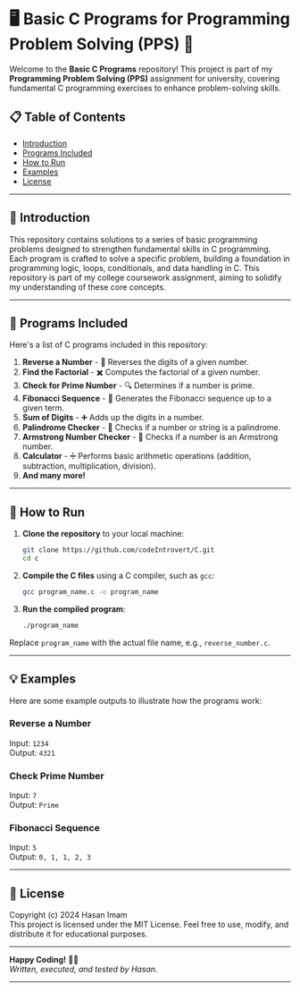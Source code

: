 # 🖥️ Basic C Programs for Programming Problem Solving (PPS) 📘

Welcome to the **Basic C Programs** repository! This project is part of my **Programming Problem Solving (PPS)** assignment for university, covering fundamental C programming exercises to enhance problem-solving skills. 

## 📋 Table of Contents

- [Introduction](#introduction)
- [Programs Included](#programs-included)
- [How to Run](#how-to-run)
- [Examples](#examples)
- [License](#license)

---

## 📌 Introduction

This repository contains solutions to a series of basic programming problems designed to strengthen fundamental skills in C programming. Each program is crafted to solve a specific problem, building a foundation in programming logic, loops, conditionals, and data handling in C. 
This repository is part of my college coursework assignment, aiming to solidify my understanding of these core concepts.

---

## 📝 Programs Included

Here's a list of C programs included in this repository:

1. **Reverse a Number** - 🧮 Reverses the digits of a given number.
2. **Find the Factorial** - ✖️ Computes the factorial of a given number.
3. **Check for Prime Number** - 🔍 Determines if a number is prime.
4. **Fibonacci Sequence** - 🐚 Generates the Fibonacci sequence up to a given term.
5. **Sum of Digits** - ➕ Adds up the digits in a number.
6. **Palindrome Checker** - 🔄 Checks if a number or string is a palindrome.
7. **Armstrong Number Checker** - 💪 Checks if a number is an Armstrong number.
8. **Calculator** - ➗ Performs basic arithmetic operations (addition, subtraction, multiplication, division).
9. **And many more!**

---

## 🚀 How to Run

1. **Clone the repository** to your local machine:

   ```bash
   git clone https://github.com/codeIntrovert/C.git
   cd c
   ```

2. **Compile the C files** using a C compiler, such as `gcc`:

   ```bash
   gcc program_name.c -o program_name
   ```

3. **Run the compiled program**:

   ```bash
   ./program_name
   ```

Replace `program_name` with the actual file name, e.g., `reverse_number.c`.

---

## 💡 Examples

Here are some example outputs to illustrate how the programs work:

### Reverse a Number

Input: `1234`  
Output: `4321`

### Check Prime Number

Input: `7`  
Output: `Prime`

### Fibonacci Sequence

Input: `5`  
Output: `0, 1, 1, 2, 3`

---

## 📜 License

Copyright (c) 2024 Hasan Imam <br/>
This project is licensed under the MIT License. Feel free to use, modify, and distribute it for educational purposes.

---

**Happy Coding!** 👩‍💻  
*Written, executed, and tested by Hasan.*

---
